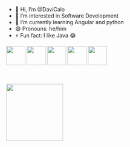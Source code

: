 - 👋 Hi, I’m @DaviCalo
- 👀 I’m interested in Software Development
- 🌱 I’m currently learning Angular and python
- 😄 Pronouns: he/him
- ⚡ Fun fact: I like Java 😂

<div style="height:100px;">
  <img src="https://cdn.jsdelivr.net/gh/devicons/devicon@latest/icons/python/python-original.svg" width="50" />    
  <img src="https://cdn.jsdelivr.net/gh/devicons/devicon@latest/icons/mysql/mysql-original-wordmark.svg" width="50" />
  <img src="https://cdn.jsdelivr.net/gh/devicons/devicon@latest/icons/react/react-original.svg" width="50" />
  <img src="https://cdn.jsdelivr.net/gh/devicons/devicon@latest/icons/angular/angular-original.svg" width="50" />
  <img src="https://cdn.jsdelivr.net/gh/devicons/devicon@latest/icons/typescript/typescript-original.svg" width="50" />
</div>

<img height="150em" src="https://github-readme-stats.vercel.app/api/top-langs/?username=davicalo&layout=compact&langs_count=7&theme=codeSTACKr"/>

<!---
DaviCalo/DaviCalo is a ✨ special ✨ repository because its `README.md` (this file) appears on your GitHub profile.
You can click the Preview link to take a look at your changes.
---- 📫 How to reach me ...
--->
